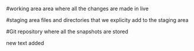 #working area
area where all the changes are made in live

#staging area
files and directories that we explicity add to the staging area

#Git repository
where all the snapshots are stored

new text added
